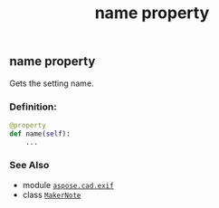 ﻿---
title: name property
second_title: Aspose.CAD for Python via .NET API References
description: 
type: docs
weight: 30
url: /python-net/aspose.cad.exif/makernote/name/
is_root: false
---

## name property


Gets the setting name.
### Definition:
```python
@property
def name(self):
    ...
```

### See Also
* module [`aspose.cad.exif`](../../)
* class [`MakerNote`](/cad/python-net/aspose.cad.exif/makernote)
